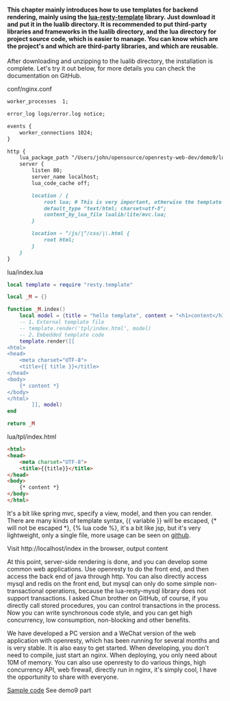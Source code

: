 #### This chapter mainly introduces how to use templates for backend rendering, mainly using the [lua-resty-template](https://github.com/bungle/lua-resty-template) library. Just download it and put it in the lualib directory. It is recommended to put third-party libraries and frameworks in the lualib directory, and the lua directory for project source code, which is easier to manage. You can know which are the project's and which are third-party libraries, and which are reusable.

After downloading and unzipping to the lualib directory, the installation is complete. Let's try it out below, for more details you can check the documentation on GitHub.

conf/nginx.conf

```markdown
worker_processes  1;

error_log logs/error.log notice;

events {
    worker_connections 1024;
}

http {
    lua_package_path "/Users/john/opensource/openresty-web-dev/demo9/lua/?.lua;/Users/john/opensource/openresty-web-dev/demo9/lualib/?.lua;/usr/local/openresty/lualib/?.lua";
    server {
        listen 80;
        server_name localhost;
        lua_code_cache off;

        location / {
            root lua; # This is very important, otherwise the template file will not be found
            default_type "text/html; charset=utf-8";
            content_by_lua_file lualib/lite/mvc.lua;
        }

        location ~ ^/js/|^/css/|\.html {
            root html;
        }
    }
}
```

lua/index.lua

```lua
local template = require "resty.template"

local _M = {}

function _M.index()
    local model = {title = "hello template", content = "<h1>content</h1>"}
    -- 1、External template file
    -- template.render('tpl/index.html', model)
    -- 2、Embedded template code
    template.render([[
<html>
<head>
    <meta charset="UTF-8">
    <title>{{ title }}</title>
</head>
<body>
    {* content *}
</body>
</html>
        ]], model)
end

return _M
```

lua/tpl/index.html

```html
<html>
<head>
    <meta charset="UTF-8">
    <title>{{title}}</title>
</head>
<body>
    {* content *}
</body>
</html>
```

It's a bit like spring mvc, specify a view, model, and then you can render. There are many kinds of template syntax, {{ variable }} will be escaped, {* will not be escaped *}, {% lua code %}, it's a bit like jsp, but it's very lightweight, only a single file, more usage can be seen on [github](https://github.com/bungle/lua-resty-template).

Visit http://localhost/index in the browser, output content

At this point, server-side rendering is done, and you can develop some common web applications. Use openresty to do the front end, and then access the back end of java through http. You can also directly access mysql and redis on the front end, but mysql can only do some simple non-transactional operations, because the lua-resty-mysql library does not support transactions. I asked Chun brother on GitHub, of course, if you directly call stored procedures, you can control transactions in the process. Now you can write synchronous code style, and you can get high concurrency, low consumption, non-blocking and other benefits.

We have developed a PC version and a WeChat version of the web application with openresty, which has been running for several months and is very stable. It is also easy to get started. When developing, you don't need to compile, just start an nginx. When deploying, you only need about 10M of memory. You can also use openresty to do various things, high concurrency API, web firewall, directly run in nginx, it's simply cool, I have the opportunity to share with everyone.

[Sample code](https://github.com/362228416/openresty-web-dev) See demo9 part
